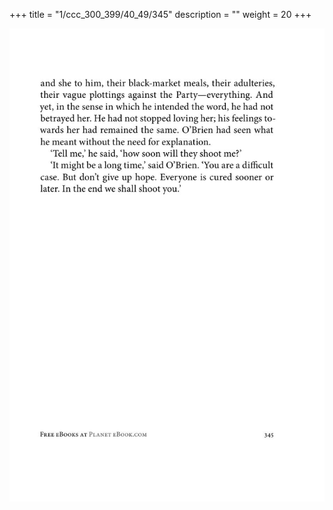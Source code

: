 +++
title = "1/ccc_300_399/40_49/345"
description = ""
weight = 20
+++

<img class="center-fit-jpg" src="/jpg_/out_jpg_1984__345.jpg" ></img>

